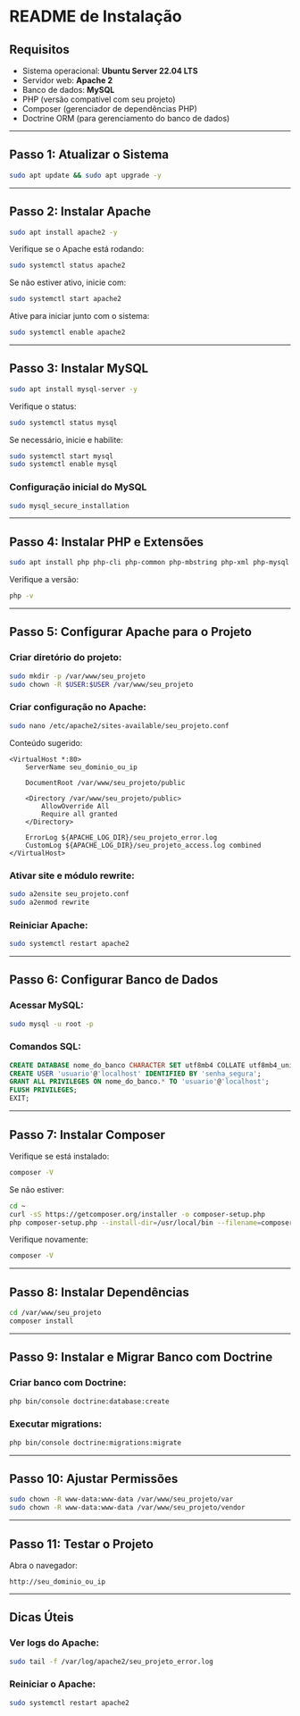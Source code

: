 
# README de Instalação

## Requisitos

- Sistema operacional: **Ubuntu Server 22.04 LTS**
- Servidor web: **Apache 2**
- Banco de dados: **MySQL**
- PHP (versão compatível com seu projeto)
- Composer (gerenciador de dependências PHP)
- Doctrine ORM (para gerenciamento do banco de dados)

---

## Passo 1: Atualizar o Sistema

```bash
sudo apt update && sudo apt upgrade -y
```

---

## Passo 2: Instalar Apache

```bash
sudo apt install apache2 -y
```

Verifique se o Apache está rodando:

```bash
sudo systemctl status apache2
```

Se não estiver ativo, inicie com:

```bash
sudo systemctl start apache2
```

Ative para iniciar junto com o sistema:

```bash
sudo systemctl enable apache2
```

---

## Passo 3: Instalar MySQL

```bash
sudo apt install mysql-server -y
```

Verifique o status:

```bash
sudo systemctl status mysql
```

Se necessário, inicie e habilite:

```bash
sudo systemctl start mysql
sudo systemctl enable mysql
```

### Configuração inicial do MySQL

```bash
sudo mysql_secure_installation
```

---

## Passo 4: Instalar PHP e Extensões

```bash
sudo apt install php php-cli php-common php-mbstring php-xml php-mysql php-curl php-zip php-intl libapache2-mod-php -y
```

Verifique a versão:

```bash
php -v
```

---

## Passo 5: Configurar Apache para o Projeto

### Criar diretório do projeto:

```bash
sudo mkdir -p /var/www/seu_projeto
sudo chown -R $USER:$USER /var/www/seu_projeto
```

### Criar configuração no Apache:

```bash
sudo nano /etc/apache2/sites-available/seu_projeto.conf
```

Conteúdo sugerido:

```apacheconf
<VirtualHost *:80>
    ServerName seu_dominio_ou_ip

    DocumentRoot /var/www/seu_projeto/public

    <Directory /var/www/seu_projeto/public>
        AllowOverride All
        Require all granted
    </Directory>

    ErrorLog ${APACHE_LOG_DIR}/seu_projeto_error.log
    CustomLog ${APACHE_LOG_DIR}/seu_projeto_access.log combined
</VirtualHost>
```

### Ativar site e módulo rewrite:

```bash
sudo a2ensite seu_projeto.conf
sudo a2enmod rewrite
```

### Reiniciar Apache:

```bash
sudo systemctl restart apache2
```

---

## Passo 6: Configurar Banco de Dados

### Acessar MySQL:

```bash
sudo mysql -u root -p
```

### Comandos SQL:

```sql
CREATE DATABASE nome_do_banco CHARACTER SET utf8mb4 COLLATE utf8mb4_unicode_ci;
CREATE USER 'usuario'@'localhost' IDENTIFIED BY 'senha_segura';
GRANT ALL PRIVILEGES ON nome_do_banco.* TO 'usuario'@'localhost';
FLUSH PRIVILEGES;
EXIT;
```

---

## Passo 7: Instalar Composer

Verifique se está instalado:

```bash
composer -V
```

Se não estiver:

```bash
cd ~
curl -sS https://getcomposer.org/installer -o composer-setup.php
php composer-setup.php --install-dir=/usr/local/bin --filename=composer
```

Verifique novamente:

```bash
composer -V
```

---

## Passo 8: Instalar Dependências

```bash
cd /var/www/seu_projeto
composer install
```

---

## Passo 9: Instalar e Migrar Banco com Doctrine

### Criar banco com Doctrine:

```bash
php bin/console doctrine:database:create
```

### Executar migrations:

```bash
php bin/console doctrine:migrations:migrate
```

---

## Passo 10: Ajustar Permissões

```bash
sudo chown -R www-data:www-data /var/www/seu_projeto/var
sudo chown -R www-data:www-data /var/www/seu_projeto/vendor
```

---

## Passo 11: Testar o Projeto

Abra o navegador:

```
http://seu_dominio_ou_ip
```

---

## Dicas Úteis

### Ver logs do Apache:

```bash
sudo tail -f /var/log/apache2/seu_projeto_error.log
```

### Reiniciar o Apache:

```bash
sudo systemctl restart apache2
```
